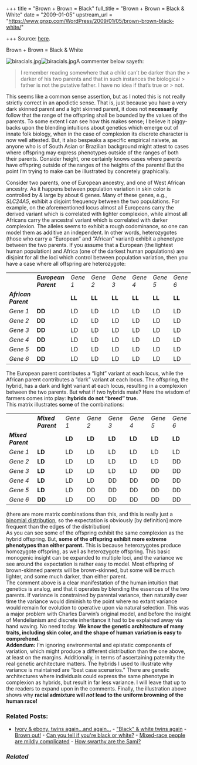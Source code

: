 +++
title = "Brown + Brown = Black"
full_title = "Brown + Brown = Black & White"
date = "2009-01-05"
upstream_url = "https://www.gnxp.com/WordPress/2009/01/05/brown-brown-black-white/"

+++
Source: [here](https://www.gnxp.com/WordPress/2009/01/05/brown-brown-black-white/).

Brown + Brown = Black & White

![biracials.jpg](https://i0.wp.com/blogs.discovermagazine.com/gnxp/files/biracials.jpg?resize=300%2C289)![biracials.jpg](https://i0.wp.com/blogs.discovermagazine.com/gnxp/files/biracials.jpg?resize=300%2C289)A commenter below sayeth:

> I remember reading somewhere that a child can’t be darker than the > darker of his two parents and that in such instances the biological > father is not the putative father. I have no idea if that’s true or > not.

This seems like a common sense assertion, but as I noted this is not really strictly correct in an apodictic sense. That is, just because you have a very dark skinned parent and a light skinned parent, it does not **necessarily** follow that the range of the offspring shall be bounded by the values of the parents. To some extent I can see how this makes sense; I believe it piggy-backs upon the blending intuitions about genetics which emerge out of innate folk biology, when in the case of complexion its discrete character is now well attested. But, it also bespeaks a specific empirical naivete, as anyone who is of South Asian or Brazilian background might attest to cases where offspring may express phenotypes outside of the ranges of both their parents. Consider height, one certainly knows cases where parents have offspring outside of the ranges of the heights of the parents! But the point I’m trying to make can be illustrated by concretely graphically.

  
Consider two parents, one of European ancestry, and one of West African ancestry. As it happens between population variation in skin color is controlled by & large by about 6 genes. Many of these genes, e.g., *SLC24A5*, exhibit a disjoint frequency between the two populations. For example, on the aforementioned locus almost all Europeans carry the derived variant which is correlated with lighter complexion, while almost all Africans carry the ancestral variant which is correlated with darker complexion. The alleles seems to exhibit a rough codominance, so one can model them as additive an independent. In other words, heterozygotes (those who carry a “European” and “African” variant) exhibit a phenotype between the two parents. If you assume that a European (the lightest human population) and Africa (one of the darkest human populations) are disjoint for all the loci which control between population variation, then you have a case where all offspring are heterozygote:

|                      |                       |          |          |          |          |          |          |
|----------------------|-----------------------|----------|----------|----------|----------|----------|----------|
|                     | ***European Parent*** | *Gene 1* | *Gene 2* | *Gene 3* | *Gene 4* | *Gene 5* | *Gene 6* |
| ***African Parent*** |                      | **LL**   | **LL**   | **LL**   | **LL**   | **LL**   | **LL**   |
| *Gene 1*             | **DD**                | LD       | LD       | LD       | LD       | LD       | LD       |
| *Gene 2*             | **DD**                | LD       | LD       | LD       | LD       | LD       | LD       |
| *Gene 3*             | **DD**                | LD       | LD       | LD       | LD       | LD       | LD       |
| *Gene 4*             | **DD**                | LD       | LD       | LD       | LD       | LD       | LD       |
| *Gene 5*             | **DD**                | LD       | LD       | LD       | LD       | LD       | LD       |
| *Gene 6*             | **DD**                | LD       | LD       | LD       | LD       | LD       | LD       |

The European parent contributes a “light” variant at each locus, while the African parent contributes a “dark” variant at each locus. The offspring, the hybrid, has a dark and light variant at each locus, resulting in a complexion between the two parents. But what if two hybrids mate? Here the wisdom of farmers comes into play: **hybrids do not “breed” true.**  
This matrix illustrates **some** of the combinations:

|                    |                    |          |          |          |          |          |          |
|--------------------|--------------------|----------|----------|----------|----------|----------|----------|
|                   | ***Mixed Parent*** | *Gene 1* | *Gene 2* | *Gene 3* | *Gene 4* | *Gene 5* | *Gene 6* |
| ***Mixed Parent*** |                   | **LD**   | **LD**   | **LD**   | **LD**   | **LD**   | **LD**   |
| *Gene 1*           | **LD**             | LD       | LD       | LD       | LD       | LD       | LD       |
| *Gene 2*           | **LD**             | LD       | LD       | LD       | LD       | LD       | DD       |
| *Gene 3*           | **LD**             | LD       | LD       | LD       | LD       | DD       | DD       |
| *Gene 4*           | **LD**             | LD       | LD       | DD       | DD       | DD       | DD       |
| *Gene 5*           | **LD**             | LD       | DD       | DD       | DD       | DD       | DD       |
| *Gene 6*           | **DD**             | LD       | DD       | DD       | DD       | DD       | DD       |

(there are more matrix combinations than this, and this is really just a [binomial distribution](https://en.wikipedia.org/wiki/Binomial_distribution), so the expectation is obviously \[by definition\] more frequent than the edges of the distribution)  
As you can see some of the offspring exhibit the same complexion as the hybrid offspring. But, **some of the offspring exhibit more extreme phenotypes than either parent.** This is because heterozygotes produce homozygote offspring, as well as heterozygote offspring. This basic monogenic insight can be expanded to multiple loci, and the variance we see around the expectation is rather easy to model. Most offspring of brown-skinned parents will be brown-skinned, but some will be much lighter, and some much darker, than either parent.  
The comment above is a clear manifestation of the human intuition that genetics is analog, and that it operates by blending the essences of the two parents. If variance is constrained by parental variance, then naturally over time the variance would diminish to the point where no extant variance would remain for evolution to operative upon via natural selection. This was a major problem with Charles Darwin’s original model, and before the insight of Mendelianism and discrete inheritance it had to be explained away via hand waving. No need today. **We know the genetic architecture of many traits, including skin color, and the shape of human variation is easy to comprehend.**  
**Addendum:** I’m ignoring environmental and epistatic components of variation, which might produce a different distribution than the one above, at least on the margins. Additionally, in terms of ascertaining paternity the real genetic architecture matters. The hybrids I used to illustrate why variance is maintained are “best case scenarios.” There are genetic architectures where individuals could express the same phenotype in complexion as hybrids, but result in far less variance. I will leave that up to the readers to expand upon in the comments. Finally, the illustration above shows why **racial admixture will *not* lead to the uniform browning of the human race!**

### Related Posts:

- [Ivory & ebony, twins again...and
  again...](https://www.gnxp.com/WordPress/2006/10/27/ivory-ebony-twins-again-and-again/) - ["Black" & white twins
  again](https://www.gnxp.com/WordPress/2006/10/22/black-white-twins-again/) - [Brown out!](https://www.gnxp.com/WordPress/2007/11/20/brown-out/) - [Can you tell if you're black or
  white?](https://www.gnxp.com/WordPress/2006/09/27/can-you-tell-if-youre-black-or-white/) - [Mixed-race people are mildly
  complicated](https://www.gnxp.com/WordPress/2011/10/05/mixed-race-people-are-mildly-complicated/) - [How swarthy are the
  Sami?](https://www.gnxp.com/WordPress/2007/07/10/how-swarthy-are-the-sami/)

### *Related*

[](https://www.addtoany.com/add_to/facebook?linkurl=https%3A%2F%2Fwww.gnxp.com%2FWordPress%2F2009%2F01%2F05%2Fbrown-brown-black-white%2F&linkname=Brown%20%2B%20Brown%20%3D%20Black%20%26%20White "Facebook")[](https://www.addtoany.com/add_to/twitter?linkurl=https%3A%2F%2Fwww.gnxp.com%2FWordPress%2F2009%2F01%2F05%2Fbrown-brown-black-white%2F&linkname=Brown%20%2B%20Brown%20%3D%20Black%20%26%20White "Twitter")[](https://www.addtoany.com/add_to/email?linkurl=https%3A%2F%2Fwww.gnxp.com%2FWordPress%2F2009%2F01%2F05%2Fbrown-brown-black-white%2F&linkname=Brown%20%2B%20Brown%20%3D%20Black%20%26%20White "Email")[](https://www.addtoany.com/share)
